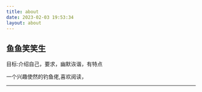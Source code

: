 ```yaml
---
title: about
date: 2023-02-03 19:53:34
layout: about
---
```


## 鱼鱼笑笑生

目标:介绍自己，要求，幽默诙谐，有特点

一个兴趣使然的钓鱼佬,喜欢阅读，

---
